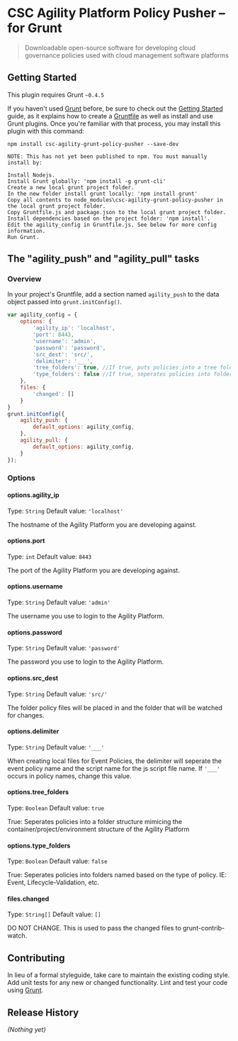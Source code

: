 # CSC Agility Platform Policy Pusher – for Grunt

> Downloadable open-source software for developing cloud governance policies used with cloud management software platforms

## Getting Started
This plugin requires Grunt `~0.4.5`

If you haven't used [Grunt](http://gruntjs.com/) before, be sure to check out the [Getting Started](http://gruntjs.com/getting-started) guide, as it explains how to create a [Gruntfile](http://gruntjs.com/sample-gruntfile) as well as install and use Grunt plugins. Once you're familiar with that process, you may install this plugin with this command:

```shell
npm install csc-agility-grunt-policy-pusher --save-dev
```

```shell
NOTE: This has not yet been published to npm. You must manually install by:

Install Nodejs.
Install Grunt globally: 'npm install -g grunt-cli'
Create a new local grunt project folder.
In the new folder install grunt locally: 'npm install grunt'
Copy all contents to node_modules\csc-agility-grunt-policy-pusher in the local grunt project folder.
Copy Gruntfile.js and package.json to the local grunt project folder.
Install dependencies based on the project folder: 'npm install'.
Edit the agility_config in Gruntfile.js. See below for more config information.
Run Grunt.
```

## The "agility_push" and "agility_pull" tasks

### Overview
In your project's Gruntfile, add a section named `agility_push` to the data object passed into `grunt.initConfig()`.

```js
var agility_config = {
    options: {
        'agility_ip': 'localhost',
        'port': 8443,
        'username': 'admin',
        'password': 'password',
        'src_dest': 'src/',
        'delimiter': '___',
        'tree_folders': true, //If true, puts policies into a tree folder structure to mimic the tree in agility,
        'type_folders': false //If true, seperates policies into folders based on type (event, lifecycle-validation, etc)
    },
    files: {
        'changed': []
    }
}
grunt.initConfig({
    agility_push: {
        default_options: agility_config,
    },
    agility_pull: {
        default_options: agility_config,
    }
});
```

### Options

#### options.agility_ip
Type: `String`
Default value: `'localhost'`

The hostname of the Agility Platform you are developing against.

#### options.port
Type: `int`
Default value: `8443`

The port of the Agility Platform you are developing against.

#### options.username
Type: `String`
Default value: `'admin'`

The username you use to login to the Agility Platform.

#### options.password
Type: `String`
Default value: `'password'`

The password you use to login to the Agility Platform.

#### options.src_dest
Type: `String`
Default value: `'src/'`

The folder policy files will be placed in and the folder that will be watched for changes.

#### options.delimiter
Type: `String`
Default value: `'___'`

When creating local files for Event Policies, the delimiter will seperate the event policy name and the script name for the js script file name. If `'___'` occurs in policy names, change this value.

#### options.tree_folders
Type: `Boolean`
Default value: `true`

True: Seperates policies into a folder structure mimicing the container/project/environment structure of the Agility Platform

#### options.type_folders
Type: `Boolean`
Default value: `false`

True: Seperates policies into folders named based on the type of policy. IE: Event, Lifecycle-Validation, etc.

#### files.changed
Type: `String[]`
Default value: `[]`

DO NOT CHANGE. This is used to pass the changed files to grunt-contrib-watch.

## Contributing
In lieu of a formal styleguide, take care to maintain the existing coding style. Add unit tests for any new or changed functionality. Lint and test your code using [Grunt](http://gruntjs.com/).

## Release History
_(Nothing yet)_

